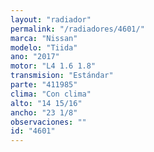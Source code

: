 ```yaml
---
layout: "radiador"
permalink: "/radiadores/4601/"
marca: "Nissan"
modelo: "Tiida"
ano: "2017"
motor: "L4 1.6 1.8"
transmision: "Estándar"
parte: "411985"
clima: "Con clima"
alto: "14 15/16"
ancho: "23 1/8"
observaciones: ""
id: "4601"
---
```


